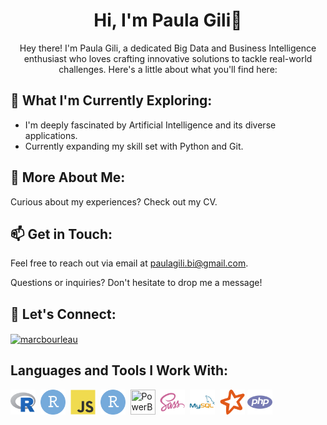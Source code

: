 <div id="header" align="center">
    <h1>Hi, I'm Paula Gili👋</h1>
    <p>Hey there! I'm Paula Gili, a dedicated Big Data and Business Intelligence enthusiast who loves crafting innovative solutions to tackle real-world challenges. Here's a little about what you'll find here:</p>
</div>

<h2>🔭 What I'm Currently Exploring:</h2>
<ul>
    <li>I'm deeply fascinated by Artificial Intelligence and its diverse applications.</li>
    <li>Currently expanding my skill set with Python and Git.</li>
</ul>

<h2>📄 More About Me:</h2>
<p>Curious about my experiences? Check out my CV.</p>

<h2>📫 Get in Touch:</h2>
<p>Feel free to reach out via email at <a href="mailto:paulagili.bi@gmail.com">paulagili.bi@gmail.com</a>.</p>
<p>Questions or inquiries? Don't hesitate to drop me a message!</p>

<h2>💬 Let's Connect:</h2>
<p align="left">
    <a href="www.linkedin.com/in/paula-gili" target="blank"><img align="center" src="https://raw.githubusercontent.com/rahuldkjain/github-profile-readme-generator/master/src/images/icons/Social/linked-in-alt.svg" alt="marcbourleau" height="30" width="40" /></a>
    </p>



<h2>Languages and Tools I Work With:</h2>
<div>
    <img src="https://github.com/devicons/devicon/blob/master/icons/r/r-original.svg" title="R" alt="HTML" width="40" height="40"/>&nbsp;
    <img src="https://github.com/devicons/devicon/blob/master/icons/rstudio/rstudio-original.svg"  title="RStudio" width="40" height="40"/>&nbsp;
    <img src="https://github.com/devicons/devicon/blob/master/icons/javascript/javascript-original.svg" title="JavaScript"  width="40" height="40"/>&nbsp;
    <img src="https://github.com/devicons/devicon/blob/master/icons/rstudio/rstudio-original.svg" title="Python"  width="40" height="40"/>&nbsp;
    <img src="https://github.com/xiaotwins/PowerBI-Icons/blob/main/SVG/PowerBI.svg" title="PowerBI" width="40" height="40"/>&nbsp;
    <img src="https://github.com/devicons/devicon/blob/master/icons/sass/sass-original.svg" title="Sass"  width="40" height="40"/>&nbsp;
    <img src="https://github.com/devicons/devicon/blob/master/icons/mysql/mysql-original-wordmark.svg" title="MySQL"  alt="MySQL" width="40" height="40"/>&nbsp;
    <img src="https://github.com/devicons/devicon/blob/master/icons/apachespark/apachespark-original.svg" title="Apache Spark"  width="40" height="40"/>
    <img src="https://github.com/devicons/devicon/blob/master/icons/php/php-plain.svg" title="Git"  width="40" height="40"/>
  </div>
</div>
